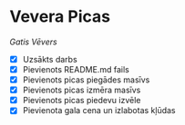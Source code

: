 # Vevera Picas
 *Gatis Vēvers*
​
- [x] Uzsākts darbs
- [x] Pievienots README.md fails
- [x] Pievienots picas piegādes masīvs
- [x] Pievienots picas izmēra masīvs
- [x] Pievienots picas piedevu izvēle
- [x] Pievienota gala cena un izlabotas kļūdas
